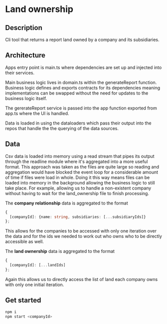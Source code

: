 # Land ownership
## Description
Cli tool that returns a report land owned by a company and its subsidiaries.
## Architecture
Apps entry point is main.ts where dependencies are set up and injected into their services.

Main business logic lives in domain.ts within the generateReport function. Business logic defines and exports contracts for its dependencies meaning implementations can be swapped without the need for updates to the business logic itself. 

The gererateReport service is passed into the app function exported from app.ts where the UI is handled.

Data is loaded in using the dataloaders which pass their output into the repos that handle the
the querying of the data sources.

## Data
Csv data is loaded into memory using a read stream that pipes its output through the readline module where it's aggregated into a more useful format. This approach was taken as the files are quite large so reading and aggregation would have blocked the event loop for a considerable amount of time if files were load in whole. Doing it this way means files can be loaded into memory in the background allowing the business logic to still take place. For example, allowing us to handle a non-existent company without having to wait for the land_ownership file to finish processing.

The **company relationship** data is aggregated to the format 
```ts
{
  [companyId]: {name: string, subsidiaries: [...subsidiaryIds]}
};
```
This allows for the companies to be accessed with only one iteration over the data and for the ids we needed to work out who owns who to be directly accessible as well.

The **land ownership** data is aggregated to the format
```ts
{
  [companyId]: [...landIds]
};
```
Again this allows us to directly access the list of land each company owns with only one initial iteration.


## Get started
```sh
npm i
npm start <companyId>
```



